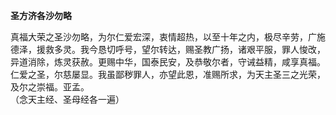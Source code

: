 **圣方济各沙勿略**

真福大荣之圣沙勿略，为尔仁爱宏深，衷情超热，以至十年之内，极尽辛劳，广施德泽，援救多灵。我今恳切呼号，望尔转达，赐圣教广扬，诸艰平服，罪人悛改，异道消除，炼灵获赦。更赐中华，国泰民安，及恭敬尔者，守诫益精，咸享真福。仁爱之圣，尔慈屡显。我虽鄙秽罪人，亦望此恩，准赐所求，为天主圣三之光荣，及尔之崇福。亚孟。  
（念天主经、圣母经各一遍）